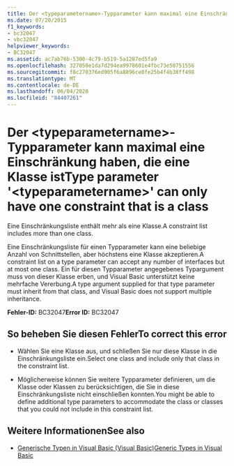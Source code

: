 ```yaml
---
title: Der <typeparametername>-Typparameter kann maximal eine Einschränkung haben, die eine Klasse ist
ms.date: 07/20/2015
f1_keywords:
- bc32047
- vbc32047
helpviewer_keywords:
- BC32047
ms.assetid: ac7ab76b-5300-4c79-b519-5a1287ed5fa9
ms.openlocfilehash: 327050e1da7d294ea9978601e4fbc73e50751556
ms.sourcegitcommit: f8c270376ed905f6a8896ce0fe25b4f4b38ff498
ms.translationtype: MT
ms.contentlocale: de-DE
ms.lasthandoff: 06/04/2020
ms.locfileid: "84407261"
---
```

# <a name="type-parameter-typeparametername-can-only-have-one-constraint-that-is-a-class"></a><span data-ttu-id="9b43c-102">Der \<typeparametername>-Typparameter kann maximal eine Einschränkung haben, die eine Klasse ist</span><span class="sxs-lookup"><span data-stu-id="9b43c-102">Type parameter '\<typeparametername>' can only have one constraint that is a class</span></span>
<span data-ttu-id="9b43c-103">Eine Einschränkungsliste enthält mehr als eine Klasse.</span><span class="sxs-lookup"><span data-stu-id="9b43c-103">A constraint list includes more than one class.</span></span>  
  
 <span data-ttu-id="9b43c-104">Eine Einschränkungsliste für einen Typparameter kann eine beliebige Anzahl von Schnittstellen, aber höchstens eine Klasse akzeptieren.</span><span class="sxs-lookup"><span data-stu-id="9b43c-104">A constraint list on a type parameter can accept any number of interfaces but at most one class.</span></span> <span data-ttu-id="9b43c-105">Ein für diesen Typparameter angegebenes Typargument muss von dieser Klasse erben, und Visual Basic unterstützt keine mehrfache Vererbung.</span><span class="sxs-lookup"><span data-stu-id="9b43c-105">A type argument supplied for that type parameter must inherit from that class, and Visual Basic does not support multiple inheritance.</span></span>  
  
 <span data-ttu-id="9b43c-106">**Fehler-ID:** BC32047</span><span class="sxs-lookup"><span data-stu-id="9b43c-106">**Error ID:** BC32047</span></span>  
  
## <a name="to-correct-this-error"></a><span data-ttu-id="9b43c-107">So beheben Sie diesen Fehler</span><span class="sxs-lookup"><span data-stu-id="9b43c-107">To correct this error</span></span>  
  
- <span data-ttu-id="9b43c-108">Wählen Sie eine Klasse aus, und schließen Sie nur diese Klasse in die Einschränkungsliste ein.</span><span class="sxs-lookup"><span data-stu-id="9b43c-108">Select one class and include only that class in the constraint list.</span></span>  
  
- <span data-ttu-id="9b43c-109">Möglicherweise können Sie weitere Typparameter definieren, um die Klasse oder Klassen zu berücksichtigen, die Sie in diese Einschränkungsliste nicht einschließen konnten.</span><span class="sxs-lookup"><span data-stu-id="9b43c-109">You might be able to define additional type parameters to accommodate the class or classes that you could not include in this constraint list.</span></span>  
  
## <a name="see-also"></a><span data-ttu-id="9b43c-110">Weitere Informationen</span><span class="sxs-lookup"><span data-stu-id="9b43c-110">See also</span></span>

- [<span data-ttu-id="9b43c-111">Generische Typen in Visual Basic (Visual Basic)</span><span class="sxs-lookup"><span data-stu-id="9b43c-111">Generic Types in Visual Basic</span></span>](../programming-guide/language-features/data-types/generic-types.md)
